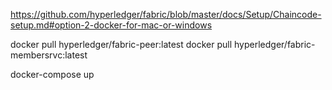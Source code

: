 https://github.com/hyperledger/fabric/blob/master/docs/Setup/Chaincode-setup.md#option-2-docker-for-mac-or-windows

docker pull hyperledger/fabric-peer:latest
docker pull hyperledger/fabric-membersrvc:latest

docker-compose up 